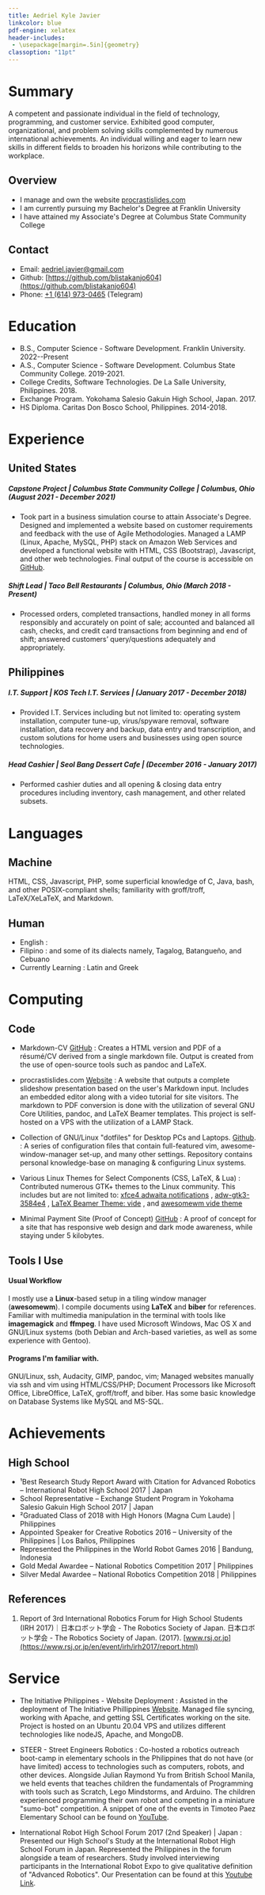 ```yaml
---
title: Aedriel Kyle Javier
linkcolor: blue
pdf-engine: xelatex
header-includes:
 - \usepackage[margin=.5in]{geometry}
classoption: "11pt"
---
```


# Summary

A competent and passionate individual in the field of technology, programming, and customer service. Exhibited good computer, organizational, and problem solving skills complemented by numerous international achievements. An individual willing and eager to learn new skills in different fields to broaden his horizons while contributing to the workplace.

## Overview

+ I manage and own the website [procrastislides.com](https://procrastislides.com/)
+ I am currently pursuing my Bachelor's Degree at Franklin University
+ I have attained my Associate's Degree at Columbus State Community College

## Contact

+ Email: [aedriel.javier@gmail.com](mailto:aedriel.javier@gmail.com)
+ Github: [https://github.com/blistakanjo604](https://github.com/blistakanjo604)
+ Phone: [+1 (614) 973-0465](https://t.me/kylejavier431) (Telegram)

# Education

+ B.S., Computer Science - Software Development. Franklin University. 2022--Present
+ A.S., Computer Science - Software Development. Columbus State Community College. 2019-2021.
+ College Credits, Software Technologies. De La Salle University, Philippines. 2018.
+ Exchange Program. Yokohama Salesio Gakuin High School, Japan. 2017.
+ HS Diploma. Caritas Don Bosco School, Philippines. 2014-2018.

# Experience

## United States

##### Capstone Project | Columbus State Community College | Columbus, Ohio (August 2021 - December 2021)
+ Took part in a business simulation course to attain Associate's Degree. Designed and implemented a website based on customer requirements and feedback with the use of Agile Methodologies. Managed a LAMP (Linux, Apache, MySQL, PHP) stack on Amazon Web Services and developed a functional website with HTML, CSS (Bootstrap), Javascript, and other web technologies. Final output of the course is accessible on [GitHub](https://github.com/blistakanjo604/loveyoualatte-yellow-site).

##### Shift Lead | Taco Bell Restaurants | Columbus, Ohio (March 2018 - Present)

+ Processed orders, completed transactions, handled money in all forms responsibly and accurately on point of sale; accounted and balanced all cash, checks, and credit card transactions from beginning and end of shift; answered customers’ query/questions adequately and appropriately.

## Philippines


##### I.T. Support | KOS Tech I.T. Services | (January 2017 - December 2018)

+ Provided I.T. Services including but not limited to: operating system installation, computer tune-up, virus/spyware removal, software installation, data recovery and backup, data entry and transcription, and custom solutions for home users and businesses using open source technologies.

##### Head Cashier | Seol Bang Dessert Cafe | (December 2016 - January 2017)
+ Performed cashier duties and all opening & closing data entry procedures including inventory, cash management, and other related subsets.

# Languages

## Machine

HTML, CSS, Javascript, PHP, some superficial knowledge of C, Java, bash, and other POSIX-compliant shells; familiarity with groff/troff, LaTeX/XeLaTeX, and Markdown.


## Human

+ English
: &nbsp;
+ Filipino
: and some of its dialects namely, Tagalog, Batangueño, and Cebuano
+ Currently Learning
: Latin and Greek

# Computing

## Code

+ Markdown-CV [GitHub](https://github.com/blistakanjo604/markdown-cv)
: Creates a HTML version and PDF of a résumé/CV derived from a single markdown file. Output is created from the use of open-source tools such as pandoc and LaTeX.

+ procrastislides.com [Website](https://procrastislides.com/)
: A website that outputs a complete slideshow presentation based on the user's Markdown input. Includes an embedded editor along with a video tutorial for site visitors. The markdown to PDF conversion is done with the utilization of several GNU Core Utilities, pandoc, and LaTeX Beamer templates. This project is self-hosted on a VPS with the utilization of a LAMP Stack.

+ Collection of GNU/Linux "dotfiles" for Desktop PCs and Laptops. [Github](https://github.com/blistakanjo604).
: A series of configuration files that contain full-featured vim, awesome-window-manager set-up, and many other settings. Repository contains personal knowledge-base on managing & configuring Linux systems.

+ Various Linux Themes for Select Components (CSS, LaTeX, & Lua)
: Contributed numerous GTK+ themes to the Linux community. This includes but are not limited to: [xfce4 adwaita notifications](https://github.com/blistakanjo604/xfce4-notifyd-adwaita-alt) , [adw-gtk3-3584e4](https://github.com/blistakanjo604/adw-gtk3-dark-3584e4) , [LaTeX Beamer Theme: vide](https://github.com/blistakanjo604/beamercolortheme-vide) , and [awesomewm vide theme](https://github.com/blistakanjo604/awesomewm-vide_theme)

+ Minimal Payment Site (Proof of Concept) [GitHub](https://github.com/blistakanjo604/yugto-payment-site)
: A proof of concept for a site that has responsive web design and dark mode awareness, while staying under 5 kilobytes.

## Tools I Use


#### Usual Workflow

I mostly use a **Linux**-based setup in a tiling window manager (**awesomewm**). I compile documents using **LaTeX** and **biber** for references.
Familiar with multimedia manipulation in the terminal with tools like **imagemagick** and **ffmpeg**. I have used Microsoft Windows, Mac OS X and GNU/Linux systems (both Debian and Arch-based varieties, as well as some experience with Gentoo).

#### Programs I'm familiar with.

GNU/Linux, ssh, Audacity, GIMP, pandoc, vim; Managed websites manually via ssh and vim using HTML/CSS/PHP; Document Processors like Microsoft Office, LibreOffice, LaTeX, groff/troff, and biber. Has some basic knowledge on Database Systems like MySQL and MS-SQL.

# Achievements

## High School

+ ¹Best Research Study Report Award with Citation for Advanced Robotics – International Robot High School 2017 | Japan
+ School Representative – Exchange Student Program in Yokohama Salesio Gakuin High School 2017 | Japan
+ ²Graduated Class of 2018 with High Honors (Magna Cum Laude) | Philippines
+ Appointed Speaker for Creative Robotics 2016 – University of the Philippines | Los Baños, Philippines
+ Represented the Philippines in the World Robot Games 2016 | Bandung, Indonesia
+ Gold Medal Awardee – National Robotics Competition 2017 | Philippines
+ Silver Medal Awardee – National Robotics Competition 2018 | Philippines

## References

1. Report of 3rd International Robotics Forum for High School Students (IRH 2017)｜日本ロボット学会 - The Robotics Society of Japan. 日本ロボット学会 - The Robotics Society of Japan. (2017). [www.rsj.or.jp](https://www.rsj.or.jp/en/event/irh/irh2017/report.html)

# Service

+ The Initiative Philippines - Website Deployment
: Assisted in the deployment of The Initiative Phillippines [Website](https://theinitiativeph.org). Managed file syncing, working with Apache, and getting SSL Certificates working on the site. Project is hosted on an Ubuntu 20.04 VPS and utilizes different technologies like nodeJS, Apache, and MongoDB.  


+ STEER - Street Engineers Robotics
: Co-hosted a robotics outreach boot-camp in elementary schools in the Philippines that do not have (or have limited) access to technologies such as computers, robots, and other devices. Alongside Julian Raymond Yu from British School Manila, we held events that teaches children the fundamentals of Programming with tools such as Scratch, Lego Mindstorms, and Arduino. The children experienced programming their own robot and competing in a miniature "sumo-bot" competition. A snippet of one of the events in Timoteo Paez Elementary School can be found on [YouTube](https://youtu.be/9rMGKcI5QoU).

+ International Robot High School Forum 2017 (2nd Speaker) | Japan
: Presented our High School's Study at the International Robot High School Forum in Japan. Represented the Philippines in the forum alongside a team of researchers. Study involved interviewing participants in the International Robot Expo to give qualitative definition of "Advanced Robotics". Our Presentation can be found at this [Youtube Link](https://youtu.be/9oYKfiaQe78).
